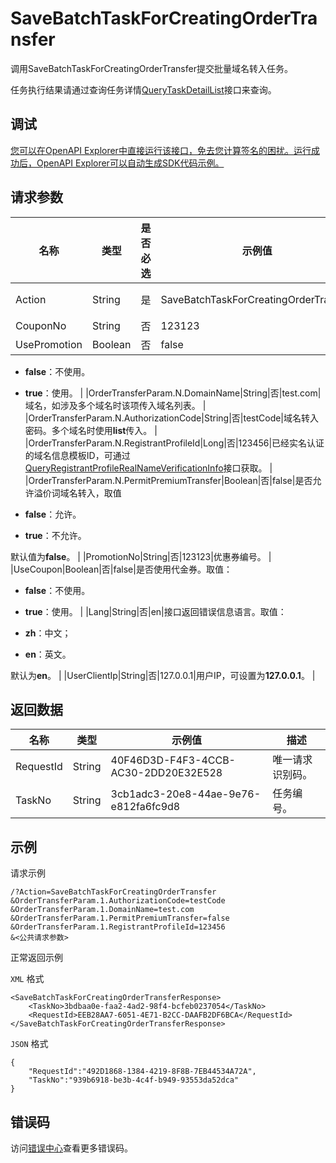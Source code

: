 # SaveBatchTaskForCreatingOrderTransfer

调用SaveBatchTaskForCreatingOrderTransfer提交批量域名转入任务。

任务执行结果请通过查询任务详情[QueryTaskDetailList](~~67710~~)接口来查询。

## 调试

[您可以在OpenAPI Explorer中直接运行该接口，免去您计算签名的困扰。运行成功后，OpenAPI Explorer可以自动生成SDK代码示例。](https://api.aliyun.com/#product=Domain&api=SaveBatchTaskForCreatingOrderTransfer&type=RPC&version=2018-01-29)

## 请求参数

|名称|类型|是否必选|示例值|描述|
|--|--|----|---|--|
|Action|String|是|SaveBatchTaskForCreatingOrderTransfer|系统规定参数。取值：**SaveBatchTaskForCreatingOrderTransfer**。 |
|CouponNo|String|否|123123|代金券编号。 |
|UsePromotion|Boolean|否|false|是否使用优惠券。取值：

 -   **false**：不使用。
-   **true**：使用。 |
|OrderTransferParam.N.DomainName|String|否|test.com|域名，如涉及多个域名时该项传入域名列表。 |
|OrderTransferParam.N.AuthorizationCode|String|否|testCode|域名转入密码。多个域名时使用**list**传入。 |
|OrderTransferParam.N.RegistrantProfileId|Long|否|123456|已经实名认证的域名信息模板ID，可通过[QueryRegistrantProfileRealNameVerificationInfo](~~69359~~)接口获取。 |
|OrderTransferParam.N.PermitPremiumTransfer|Boolean|否|false|是否允许溢价词域名转入，取值

 -   **false**：允许。
-   **true**：不允许。

 默认值为**false**。 |
|PromotionNo|String|否|123123|优惠券编号。 |
|UseCoupon|Boolean|否|false|是否使用代金券。取值：

 -   **false**：不使用。
-   **true**：使用。 |
|Lang|String|否|en|接口返回错误信息语言。取值：

 -   **zh**：中文；
-   **en**：英文。

 默认为**en**。 |
|UserClientIp|String|否|127.0.0.1|用户IP，可设置为**127.0.0.1**。 |

## 返回数据

|名称|类型|示例值|描述|
|--|--|---|--|
|RequestId|String|40F46D3D-F4F3-4CCB-AC30-2DD20E32E528|唯一请求识别码。 |
|TaskNo|String|3cb1adc3-20e8-44ae-9e76-e812fa6fc9d8|任务编号。 |

## 示例

请求示例

```
/?Action=SaveBatchTaskForCreatingOrderTransfer
&OrderTransferParam.1.AuthorizationCode=testCode
&OrderTransferParam.1.DomainName=test.com
&OrderTransferParam.1.PermitPremiumTransfer=false
&OrderTransferParam.1.RegistrantProfileId=123456
&<公共请求参数>
```

正常返回示例

`XML` 格式

```
<SaveBatchTaskForCreatingOrderTransferResponse>
    <TaskNo>3bdbaa0e-faa2-4ad2-98f4-bcfeb0237054</TaskNo>
    <RequestId>EEB28AA7-6051-4E71-B2CC-DAAFB2DF6BCA</RequestId>
</SaveBatchTaskForCreatingOrderTransferResponse>
```

`JSON` 格式

```
{
    "RequestId":"492D1868-1384-4219-8F8B-7EB44534A72A",
    "TaskNo":"939b6918-be3b-4c4f-b949-93553da52dca"
}
```

## 错误码

访问[错误中心](https://error-center.aliyun.com/status/product/Domain)查看更多错误码。

